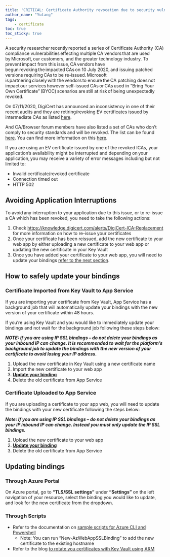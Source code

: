 ```yaml
---
title: 'CRITICAL: Certificate Authority revocation due to security vulnerability'
author_name: "Yutang"
tags: 
    - certificate
toc: true
toc_sticky: true
---
```


A security researcher recently reported a series of Certificate Authority (CA) compliance vulnerabilities effecting multiple CA vendors that are used by Microsoft, our customers, and the greater technology industry. To prevent impact from this issue, CA vendors have begun revoking the impacted CAs on 10 July 2020, and issuing patched versions requiring CAs to be re-issued. Microsoft is partnering closely with the vendors to ensure the CA patching does not impact our services however self-issued CAs or CAs used in “Bring Your Own Certificate” (BYOC) scenarios are still at risk of being unexpectedly revoked.   

On 07/11/2020, DigiCert has announced an inconsistency in one of their recent audits and they are retiring/revoking EV certificates issued by intermediate CAs as listed [here](https://knowledge.digicert.com/alerts/DigiCert-ICA-Replacement). 

And CA/Browser forum members have also listed a set of CAs who don’t comply to security standards and will be revoked. The list can be found [here](https://misissued.com/batch/138/). You can find more information on this [here](https://groups.google.com/forum/#!topic/mozilla.dev.security.policy/EzjIkNGfVEE%5B1-25%5D). 

If you are using an EV certificate issued by one of the revoked ICAs, your application’s availability might be interrupted and depending on your application, you may receive a variety of error messages including but not limited to:  

- Invalid certificate/revoked certificate 
- Connection timed out 
- HTTP 502 

## Avoiding Application Interruptions
To avoid any interruption to your application due to this issue, or to re-issue a CA which has been revoked, you need to take the following actions:  

1. Check https://knowledge.digicert.com/alerts/DigiCert-ICA-Replacement for more information on how to re-issue your certificates 
1. Once your certificate has been reissued, add the new certificate to your web app by either uploading a new certificate to your web app or updating the new certificate in your Key Vault 
1. Once you have added your certificate to your web app, you will need to update your bindings [refer to the next section](#safely-updating-bindings). 

## How to safely update your bindings <a name="safely-updating-bindings"></a>

### Certificate Imported from Key Vault to App Service 
If you are importing your certificate from Key Vault, App Service has a background job that will automatically update your bindings with the new version of your certificate within 48 hours.  

If you’re using Key Vault and you would like to immediately update your bindings and not wait for the background job following these steps below: 

***NOTE: If you are using IP SSL bindings – do not *delete* your bindings as your inbound IP can change. It is recommended to wait for the platform’s background job to update the bindings with the new version of your certificate to avoid losing your IP address.***

1. Upload the new certificate in Key Vault using a new certificate name 
1. Import the new certificate to your web app 
1. [**Update your binding**](#updating-bindings)
1. Delete the old certificate from App Service 

### Certificate Uploaded to App Service 

If you are uploading a certificate to your app web, you will need to update the bindings with your new certificate following the steps below: 

***Note: If you are using IP SSL bindings – do not *delete* your bindings as your IP inbound IP can change.  Instead you must only *update* the IP SSL bindings.***

1. Upload the new certificate to your web app 
1. [**Update your binding**](#updating-bindings)
1. Delete the old certificate from App Service 

## Updating bindings <a name="updating-bindings"></a>

### Through Azure Portal
On Azure portal, go to **“TLS/SSL settings”** under **“Settings”** on the left navigation of your resource, select the binding you would like to update, and look for the new certificate from the dropdown. 

### Through Scripts 
- Refer to the documentation on [sample scripts for Azure CLI and Powershell](https://docs.microsoft.com/en-us/azure/app-service/configure-ssl-certificate#automate-with-scripts)
    - Note: You can run “New-AzWebAppSSLBinding” to add the new certificate to the existing hostname 
- Refer to the blog [to rotate you certificates with Key Vault using ARM](https://azure.github.io/AppService/2016/05/24/Deploying-Azure-Web-App-Certificate-through-Key-Vault.html#rotating-certificate)